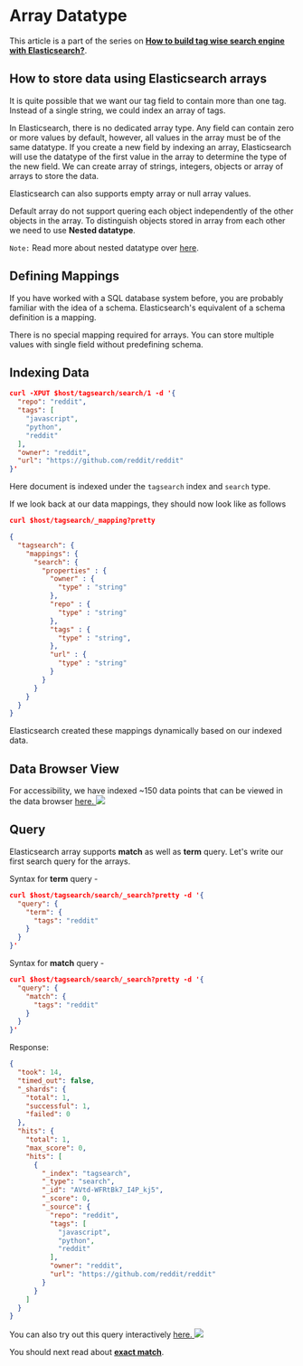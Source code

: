 # Array Datatype

This article is a part of the series on [**How to build tag wise search engine with Elasticsearch?**](https://github.com/appbaseio/esc/blob/master/tagwise-search/introduction.md).

## How to store data using Elasticsearch arrays

It is quite possible that we want our tag field to contain more than one tag. Instead of a single string, we could index an array of tags.

In Elasticsearch, there is no dedicated array type. Any field can contain zero or more values by default, however, all values in the array must be of the same datatype. If you create a new field by indexing an array, Elasticsearch will use the datatype of the first value in the array to determine the type of the new field. We can create array of strings, integers, objects or array of arrays to store the data.

Elasticsearch can also supports empty array or null array values.

Default array do not support quering each object independently of the other objects in the array. To distinguish objects stored in array from each other we need to use **Nested datatype**.

`Note:` Read more about nested datatype over [here](https://www.elastic.co/guide/en/elasticsearch/reference/current/nested.html).



## Defining Mappings

If you have worked with a SQL database system before, you are probably familiar with the idea of a schema. Elasticsearch's equivalent of a schema definition is a mapping.

There is no special mapping required for arrays. You can store multiple values with single field without predefining schema.

## Indexing Data

```json
curl -XPUT $host/tagsearch/search/1 -d '{
  "repo": "reddit",
  "tags": [
    "javascript",
    "python",
    "reddit"
  ],
  "owner": "reddit",
  "url": "https://github.com/reddit/reddit"
}'
```
Here document is indexed under the `tagsearch` index and `search` type.

If we look back at our data mappings, they should now look like as follows

```json
curl $host/tagsearch/_mapping?pretty
```

```json
{
  "tagsearch": {
    "mappings": {
      "search": {
        "properties" : {
          "owner" : {
            "type" : "string"
          },
          "repo" : {
            "type" : "string"
          },
          "tags" : {
            "type" : "string",
          },
          "url" : {
            "type" : "string"
          }
        }
      }
    }
  }
}
```

Elasticsearch created these mappings dynamically based on our indexed data.

## Data Browser View

For accessibility, we have indexed ~150 data points that can be viewed in the data browser [here. ![](http://i.imgur.com/x7nLB9s.png)](https://opensource.appbase.io/dejavu/live/#?input_state=XQAAAALHAAAAAAAAAAA9iIqnY-B2BnTZGEQz6wkFsoF_M8R2gxpRSSrM2RItnfZBBZ4BB6CytahtDXqL9iWugbditVu12-io_RDH6EnaWmCJyCnWfQ0iFwrgkbBo0SnU3Xqcim-Pm0-xuDmP7mhQxyoU38QedOV8pTPQXp60TPwSPITJkWwLp0zDZ0FkmDSdaWNRiL00O2mMZFoNsprHUzDlW-vmJSwNDMKKGWWwYOxt7v73H89g)

## Query

Elasticsearch array supports **match** as well as **term** query. Let's write our first search query for the arrays.

Syntax for **term** query -
```json
curl $host/tagsearch/search/_search?pretty -d '{
  "query": {
    "term": {
      "tags": "reddit"
    }
  }
}'
```

Syntax for **match** query -
```json
curl $host/tagsearch/search/_search?pretty -d '{
  "query": {
    "match": {
      "tags": "reddit"
    }
  }
}'
```
Response:
```json
{
  "took": 14,
  "timed_out": false,
  "_shards": {
    "total": 1,
    "successful": 1,
    "failed": 0
  },
  "hits": {
    "total": 1,
    "max_score": 0,
    "hits": [
      {
        "_index": "tagsearch",
        "_type": "search",
        "_id": "AVtd-WFRtBk7_I4P_kj5",
        "_score": 0,
        "_source": {
          "repo": "reddit",
          "tags": [
            "javascript",
            "python",
            "reddit"
          ],
          "owner": "reddit",
          "url": "https://github.com/reddit/reddit"
        }
      }
    ]
  }
}
```
You can also try out this query interactively  [here. ![](http://i.imgur.com/9bg2TMJ.png)](https://opensource.appbase.io/mirage/#?input_state=XQAAAAKcBAAAAAAAAAA9iIhnNAWbsswtYjeQNZkpzQK4_mOzUeDpWmIz331lK48jshXTOfOI7tCDoM8Zd9yiIKWm3DN93aX2GMuvqGST6zHU_peJ4SS2h2zDqpjctgqBVDJwJiljZkC6dqlkLgT8hM9Cs7pHD2pnqvzcEbEgOt6Gg-myLtvRVmSS6VvBx-9SJv3PnFcx7Wyr5nss-M7T_idzZCq1ZeBJjNORxLqvD-kL_xhTllcypE6XRt49DTbaNGzjdUFvfUsCDryloJj0b-Jmzqqe8t3__63udaby9cslsjf9-rv_3lNNvuD62tXTMTDnlRSno-6NX4VPLTyT16wc_g9Fu__01xBmkKFiybU3sChTZ_91SlvdExdLe3mAX_LCcTRcRGkoN_T3k7i-WQjMDJJ_Z92Rx5PsexS3O3cqRoWsWFhIXMAyEFuRWZCCu7NsrBFnGw6MsgXcztpFY6ivrVdqt4Rwg6ATMkj5r2RlzXylJnUr7q015ENC0SoyHLAAX8ngKevbvuAHezDBsezvtcRDuBmE0NjE4G6_56VJX-zWsOPT_94L_y3D2984QPe5tHjss98VogrZcLxe-OD5NtzPjEbcBbG_-buX4bADRwSuyjePgO5X5TtkDONPkUbFkzQf1n52js8Eol66Z_4PCQo)

You should next read about [**exact match**](https://github.com/appbaseio/esc/blob/master/tagwise-search/exact-match.md).
